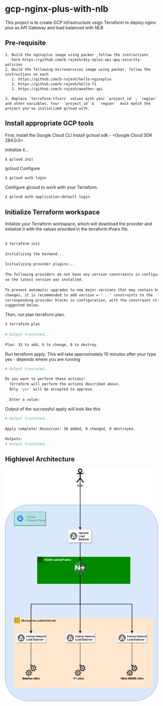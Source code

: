 # gcp-nginx-plus-with-nlb
This project is to create GCP infrastructure usign Terraform to deploy nginx plus as API Gateway and load balanced with NLB

## Pre-requisite 
    1. Build the nginxplus image using packer ,follow the instructions
       here https://github.com/b-rajesh/diy-nplus-api-gwy-security-policies
    2. Build the following microservices image using packer, follow the instructions on each
       1. https://github.com/b-rajesh/hello-nginxplus
       2. https://github.com/b-rajesh/hello-f1
       3. https://github.com/b-rajesh/weather-api

    3. Replace `terraform.tfvars` values with your `project_id` , `region` and other variables. Your  `project_id` &  `region`  must match the project you've initialized gcloud with.

## Install appropriate GCP tools
First, install the Google Cloud CLI
    Install gcloud sdk  - <Google Cloud SDK 284.0.0>

Initialize it...
```sh
$ gcloud init
```

gcloud Configure
```sh
$ gcloud auth login
```

Configure glcoud to work with your Terraform.
```sh
$ gcloud auth application-default login
```


## Initialize Terraform workspace
Initalize your Terraform workspace, which will download the provider and initialize it with the values provided in the terraform.tfvars file.

```sh

$ terraform init

Initializing the backend...

Initializing provider plugins...

The following providers do not have any version constraints in configuration,
so the latest version was installed.

To prevent automatic upgrades to new major versions that may contain breaking
changes, it is recommended to add version = "..." constraints to the
corresponding provider blocks in configuration, with the constraint strings
suggested below.

```

Then, run plan terraform plan.
```sh
$ terraform plan

# Output truncated...

Plan: 33 to add, 0 to change, 0 to destroy.
```

Run terraform apply. This will take approximately 10 minutes after your type yes - depends where you are running
```sh
# Output truncated...

Do you want to perform these actions?
  Terraform will perform the actions described above.
  Only 'yes' will be accepted to approve.

  Enter a value:
```

Output of the successful apply will look like this
```sh
# Output truncated...

Apply complete! Resources: 38 added, 0 changed, 0 destroyed.

Outputs:
# Output truncated...
```

## Highlevel Architecture
![alt text](image/GCP-Highlevel-Archtitecture.png)
